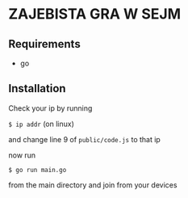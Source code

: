 # ZAJEBISTA GRA W SEJM

## Requirements
- go

## Installation
 Check your ip by running

 ```$ ip addr``` (on linux)

 and change line 9 of `public/code.js` to that ip

 now run 

 `$ go run main.go` 

 from the main directory and join from your devices